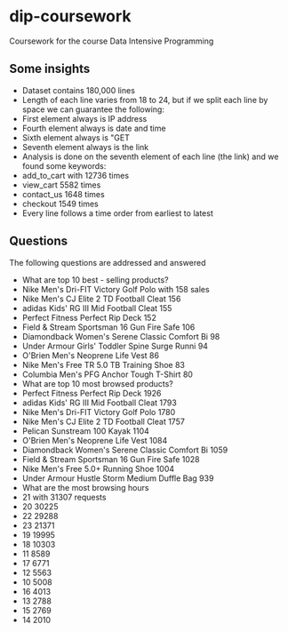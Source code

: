 # dip-coursework
Coursework for the course Data Intensive Programming

## Some insights
* Dataset contains 180,000 lines
* Length of each line varies from 18 to 24, but if we split each line by space we can guarantee the following:
 * First element always is IP address
 * Fourth element always is date and time
 * Sixth element always is "GET
 * Seventh element always is the link
* Analysis is done on the seventh element of each line (the link) and we found some keywords:
 * add_to_cart with 12736 times
 * view_cart 5582 times
 * contact_us 1648 times
 * checkout 1549 times
* Every line follows a time order from earliest to latest

## Questions
The following questions are addressed and answered
* What are top 10 best - selling products?
 * Nike Men's Dri-FIT Victory Golf Polo with 158 sales
 * Nike Men's CJ Elite 2 TD Football Cleat 156
 * adidas Kids' RG III Mid Football Cleat 155
 * Perfect Fitness Perfect Rip Deck 152
 * Field & Stream Sportsman 16 Gun Fire Safe 106
 * Diamondback Women's Serene Classic Comfort Bi 98
 * Under Armour Girls' Toddler Spine Surge Runni 94
 * O'Brien Men's Neoprene Life Vest 86
 * Nike Men's Free TR 5.0 TB Training Shoe 83
 * Columbia Men's PFG Anchor Tough T-Shirt 80
* What are top 10 most browsed products?
 * Perfect Fitness Perfect Rip Deck 1926
 * adidas Kids' RG III Mid Football Cleat 1793
 * Nike Men's Dri-FIT Victory Golf Polo 1780
 * Nike Men's CJ Elite 2 TD Football Cleat 1757
 * Pelican Sunstream 100 Kayak 1104
 * O'Brien Men's Neoprene Life Vest 1084
 * Diamondback Women's Serene Classic Comfort Bi 1059
 * Field & Stream Sportsman 16 Gun Fire Safe 1028
 * Nike Men's Free 5.0+ Running Shoe 1004
 * Under Armour Hustle Storm Medium Duffle Bag 939
* What are the most browsing hours
 * 21 with 31307 requests
 * 20 30225
 * 22 29288
 * 23 21371
 * 19 19995
 * 18 10303
 * 11 8589
 * 17 6771
 * 12 5563
 * 10 5008
 * 16 4013
 * 13 2788
 * 15 2769
 * 14 2010
